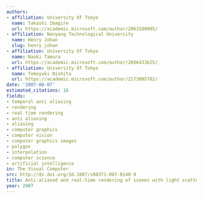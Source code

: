 ```yaml
---
authors:
- affiliation: University Of Tokyo
  name: Takashi Imagire
  url: https://academic.microsoft.com/author/2063100905/
- affiliation: Nanyang Technological University
  name: Henry Johan
  slug: henry_johan
- affiliation: University Of Tokyo
  name: Naoki Tamura
  url: https://academic.microsoft.com/author/2686433625/
- affiliation: University Of Tokyo
  name: Tomoyuki Nishita
  url: https://academic.microsoft.com/author/2173005782/
date: '2007-08-07'
estimated_citations: 18
fields:
- temporal anti aliasing
- rendering
- real time rendering
- anti aliasing
- aliasing
- computer graphics
- computer vision
- computer graphics images
- polygon
- interpolation
- computer science
- artificial intelligence
in: The Visual Computer
src: http://dx.doi.org/10.1007/s00371-007-0140-9
title: Anti-aliased and real-time rendering of scenes with light scattering effects
year: 2007
---
```

